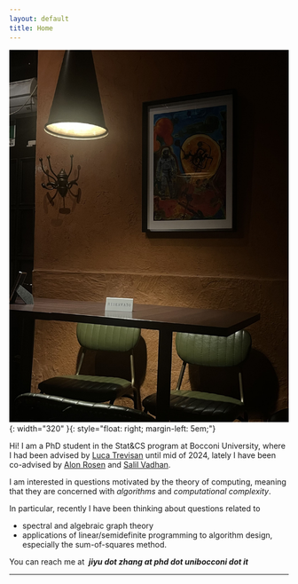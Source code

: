 ```yaml
---
layout: default
title: Home
---
```




![PROG](/assets/prog.jpg){: width="320" }{: style="float: right; margin-left: 5em;"}


Hi! I am a PhD student in the Stat&CS program at Bocconi University, where I had been advised by [Luca Trevisan](https://lucatrevisan.github.io/) until mid of 2024, lately I have been co-advised by [Alon Rosen](https://www.alonrosen.net/) and [Salil Vadhan](https://salil.seas.harvard.edu/).

I am interested in questions motivated by the theory of computing, meaning that they are concerned with *algorithms* and *computational complexity*.

In particular, recently I have been thinking about questions related to

* spectral and algebraic graph theory
* applications of linear/semidefinite programming to algorithm design, especially the sum-of-squares method.


You can reach me at &nbsp;***jiyu dot zhang at phd dot unibocconi dot it***

---







